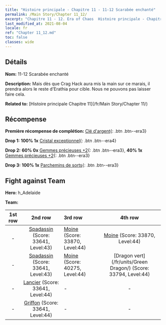 ```yaml
---
title: "Histoire principale - Chapitre 11 - 11-12 Scarabée enchanté"
permalink: /Main Story/Chapter 11_12/
excerpt: "Chapitre 11 - 12. Era of Chaos  Histoire principale - Chapitre 11_12. 11-12 Scarabée enchanté"
last_modified_at: 2021-08-04
locale: fr
ref: "Chapter 11_12.md"
toc: false
classes: wide
---
```


## Détails

 **Nom:** 11-12 Scarabée enchanté

 **Description:** Mais dès que Crag Hack aura mis la main sur ce marais, il prendra alors le reste d'Erathia pour cible. Nous ne pouvons pas laisser faire cela.

 **Related to:** [Histoire principale Chapitre 11](/fr/Main Story/Chapter 11/)

## Récompense

 **Première récompense de complétion:** [Clé d'argent](/ItemsFR/con_693/){: .btn .btn--era3}

 **Drop 1:** **100% 1x** [Cristal exceptionnel](/ItemsFR/mat_38/){: .btn .btn--era4}

 **Drop 2:** **60% 0x** [Gemmes précieuses +2](/ItemsFR/mat_30/){: .btn .btn--era3}, **40% 1x** [Gemmes précieuses +2](/ItemsFR/mat_30/){: .btn .btn--era3}

 **Drop 3:** **100% 1x** [Parchemins de sorts](/ItemsFR/con_694/){: .btn .btn--era3}


## Fight against Team
 **Hero:** h_Adelaide

 **Team:**


  | 1st row | 2nd row | 3rd row | 4th row |
  |:----:|:----:|:----|:----:|
  | - | [Spadassin](/fr/units/Swordsman/) (Score: 33641, Level:43)  | [Moine](/fr/units/Monk/) (Score: 33870, Level:44)  | [Moine](/fr/units/Monk/) (Score: 33870, Level:44)  |
  | - | [Spadassin](/fr/units/Swordsman/) (Score: 33641, Level:43)  | [Moine](/fr/units/Monk/) (Score: 40275, Level:44)  | [Dragon vert](/fr/units/Green Dragon/) (Score: 33794, Level:44)  |
  | - | [Lancier](/fr/units/Pikeman/) (Score: 33641, Level:44)  | - | - |
  | - | [Griffon](/fr/units/Griffin/) (Score: 33641, Level:44)  | - | - |


